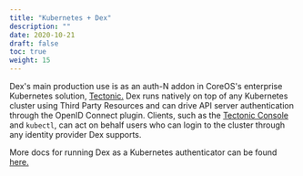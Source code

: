 ```yaml
---
title: "Kubernetes + Dex"
description: ""
date: 2020-10-21
draft: false
toc: true
weight: 15
---
```


Dex's main production use is as an auth-N addon in CoreOS's enterprise Kubernetes solution, [Tectonic.][tectonic] Dex runs natively on top of any Kubernetes cluster using Third Party Resources and can drive API server authentication through the OpenID Connect plugin. Clients, such as the [Tectonic Console][tectonic-console] and `kubectl`, can act on behalf users who can login to the cluster through any identity provider Dex supports.

More docs for running Dex as a Kubernetes authenticator can be found [here.](https://dexidp.io/docs/kubernetes/)

[tectonic]: https://tectonic.com/
[tectonic-console]: https://tectonic.com/enterprise/docs/latest/usage/index.html#tectonic-console
